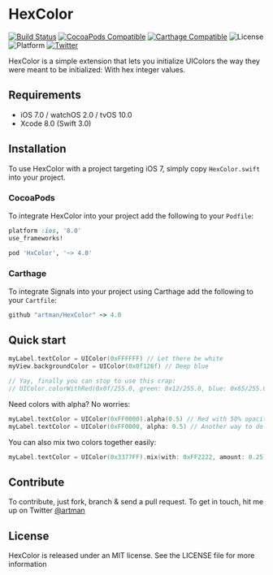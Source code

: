 # HexColor
[![Build Status](https://travis-ci.org/artman/HexColor.svg)](https://travis-ci.org/artman/HexColor)
[![CocoaPods Compatible](https://img.shields.io/cocoapods/v/HxColor.svg)](https://cocoapods.org/pods/HxColor)
[![Carthage Compatible](https://img.shields.io/badge/Carthage-compatible-4BC51D.svg?style=flat)](https://github.com/Carthage/Carthage)
![License](https://img.shields.io/cocoapods/l/HxColor.svg?style=flat&color=gray)
![Platform](https://img.shields.io/cocoapods/p/HxColor.svg?style=flat)
[![Twitter](https://img.shields.io/badge/twitter-@artman-blue.svg?style=flat)](http://twitter.com/artman)

HexColor is a simple extension that lets you initialize UIColors the way they were meant to be initialized: With hex integer values.

## Requirements

- iOS 7.0 / watchOS 2.0 / tvOS 10.0
- Xcode 8.0 (Swift 3.0)

## Installation

To use HexColor with a project targeting iOS 7, simply copy `HexColor.swift` into your project.

### CocoaPods

To integrate HexColor into your project add the following to your `Podfile`:

```ruby
platform :ios, '8.0'
use_frameworks!

pod 'HxColor', '~> 4.0'
```

### Carthage

To integrate Signals into your project using Carthage add the following to your `Cartfile`:

```ruby
github "artman/HexColor" ~> 4.0
```

## Quick start

```Swift
myLabel.textColor = UIColor(0xFFFFFF) // Let there be white
myView.backgroundColor = UIColor(0x0f126f) // Deep blue

// Yay, finally you can stop to use this crap:
// UIColor.colorWithRed(0x0f/255.0, green: 0x12/255.0, blue: 0x65/255.0, 1.0)
```

Need colors with alpha? No worries:

```Swift
myLabel.textColor = UIColor(0xFF0000).alpha(0.5) // Red with 50% opacity
myLabel.textColor = UIColor(0xFF0000, alpha: 0.5) // Another way to do this
```

You can also mix two colors together easily:

```Swift
myLabel.textColor = UIColor(0x3377FF).mix(with: 0xFF2222, amount: 0.25)
```

## Contribute

To contribute, just fork, branch & send a pull request. To get in touch, hit me up on Twitter [@artman](http://twitter.com/artman)

## License

HexColor is released under an MIT license. See the LICENSE file for more information
